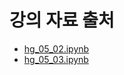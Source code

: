 # 강의 자료 출처
- [hg_05_02.ipynb](https://github.com/k2moon/ml-hg/blob/main/hg_05_02.ipynb)
- [hg_05_03.ipynb](https://github.com/k2moon/ml-hg/blob/main/hg_05_03.ipynb)